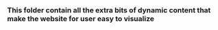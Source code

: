 ### This folder contain all the extra bits of dynamic content that make the website for user easy to visualize